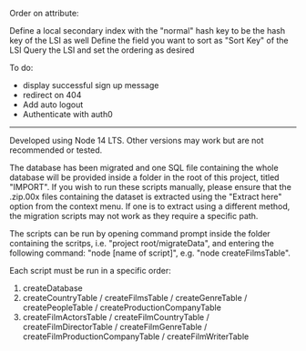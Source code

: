 Order on attribute:

Define a local secondary index with the "normal" hash key to be the hash key of the LSI as well
Define the field you want to sort as "Sort Key" of the LSI
Query the LSI and set the ordering as desired

To do:

- display successful sign up message
- redirect on 404
- Add auto logout
- Authenticate with auth0

---

Developed using Node 14 LTS. Other versions may work but are not recommended or tested.

The database has been migrated and one SQL file containing the whole database will be provided inside a folder in the root of this project, titled "IMPORT".
If you wish to run these scripts manually, please ensure that the .zip.00x files containing the dataset is extracted using the "Extract here" option from the context menu. If one is to extract using a different method, the migration scripts may not work as they require a specific path.

The scripts can be run by opening command prompt inside the folder containing the scritps, i.e. "project root/migrateData", and entering the following command: "node [name of script]", e.g. "node createFilmsTable".

Each script must be run in a specific order:

1. createDatabase
2. createCountryTable / createFilmsTable / createGenreTable / createPeopleTable / createProductionCompanyTable
3. createFilmActorsTable / createFilmCountryTable / createFilmDirectorTable / createFilmGenreTable / createFilmProductionCompanyTable / createFilmWriterTable
